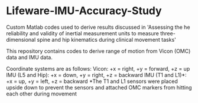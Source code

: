# Lifeware-IMU-Accuracy-Study
Custom Matlab codes used to derive results discussed in 'Assessing the he reliability and validity of inertial measurement units to measure three-dimensional spine and hip kinematics during clinical movement tasks'


This repository contains codes to derive range of motion from Vicon (OMC) data and IMU data. 

Coordinate systems are as follows:
Vicon: +x = right, +y = forward, +z = up
IMU (L5 and Hip): +x = down, +y = right, +z = backward
IMU (T1 and L1)*: +x = up, +y = left, +z = backward
*The T1 and L1 sensors were placed upside down to prevent the sensors and attached OMC markers from hitting each other during movement

